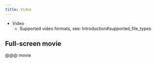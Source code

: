 ```yaml
---
title: Video
---
```

 
 - Video
   - Supported video formats, see: Introduction#supported_file_types

## Full-screen movie

@@@ movie